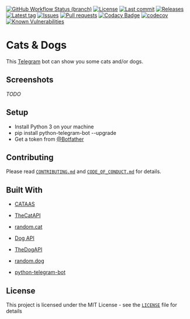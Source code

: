 [![GitHub Workflow Status (branch)](https://img.shields.io/github/workflow/status/Crazy-Marvin/cats_n_dogs/CI/development)](https://github.com/Crazy-Marvin/cats_n_dogs/actions)
[![License](https://img.shields.io/github/license/Crazy-Marvin/cats_n_dogs.svg)](https://github.com/Crazy-Marvin/cats_n_dogs/blob/development/LICENSE)
[![Last commit](https://img.shields.io/github/last-commit/Crazy-Marvin/cats_n_dogs.svg?style=flat)](https://github.com/Crazy-Marvin/cats_n_dogs/commits)
[![Releases](https://img.shields.io/github/downloads/Crazy-Marvin/cats_n_dogs/total.svg?style=flat)](https://github.com/Crazy-Marvin/cats_n_dogs/releases)
[![Latest tag](https://img.shields.io/github/tag/Crazy-Marvin/cats_n_dogs.svg?style=flat)](https://github.com/Crazy-Marvin/cats_n_dogs/tags)
[![Issues](https://img.shields.io/github/issues/Crazy-Marvin/cats_n_dogs.svg?style=flat)](https://github.com/Crazy-Marvin/cats_n_dogs/issues)
[![Pull requests](https://img.shields.io/github/issues-pr/Crazy-Marvin/cats_n_dogs.svg?style=flat)](https://github.com/Crazy-Marvin/cats_n_dogs/pulls)
[![Codacy Badge](https://api.codacy.com/project/badge/Grade/379c59381e784f42b5910864e574bd8e)](https://www.codacy.com/gh/Crazy-Marvin/cats_n_dogs?utm_source=github.com&amp;utm_medium=referral&amp;utm_content=Crazy-Marvin/cats_n_dogs&amp;utm_campaign=Badge_Grade)
[![codecov](https://codecov.io/gh/Crazy-Marvin/cats_n_dogs/branch/master/graph/badge.svg)](https://codecov.io/gh/Crazy-Marvin/cats_n_dogs)
[![Known Vulnerabilities](https://snyk.io/test/github/Crazy-Marvin/cats_n_dogs/badge.svg?targetFile=bot.py)](https://snyk.io/test/github/Crazy-Marvin/cats_n_dogs?targetFile=bot.py)

# Cats & Dogs

This [Telegram](https://telegram.org/) bot can show you some cats and/or dogs.

## Screenshots

_TODO_

## Setup

- Install Python 3 on your machine
- pip install python-telegram-bot --upgrade
- Get a token from [@Botfather](https://telegram.me/botfather)

## Contributing

Please read [```CONTRIBUTING.md```](https://github.com/Crazy-Marvin/cats_n_dogs/blob/master/.github/CONTRIBUTING.md) and [```CODE_OF_CONDUCT.md```](https://github.com/Crazy-Marvin/cats_n_dogs/blob/master/.github/CODE_OF_CONDUCT.md) for details.

## Built With

- [CATAAS](https://cataas.com/)
- [TheCatAPI](https://thecatapi.com/)
- [random.cat](https://aws.random.cat/meow)

- [Dog API](https://dog.ceo/dog-api/)
- [TheDogAPI](https://thedogapi.com/)
- [random.dog](https://random.dog/)

- [python-telegram-bot](https://github.com/python-telegram-bot/python-telegram-bot)

## License

This project is licensed under the MIT License - see the [```LICENSE```](https://github.com/Crazy-Marvin/cats_n_dogs/blob/master/LICENSE) file for details
